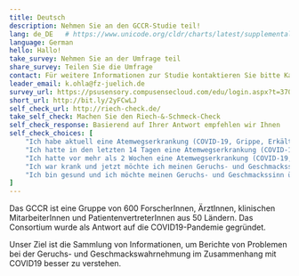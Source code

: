 ```yaml
---
title: Deutsch
description: Nehmen Sie an den GCCR-Studie teil!
lang: de_DE   # https://www.unicode.org/cldr/charts/latest/supplemental/language_territory_information.html
language: German
hello: Hallo!
take_survey: Nehmen Sie an der Umfrage teil
share_survey: Teilen Sie die Umfrage
contact: Für weitere Informationen zur Studie kontaktieren Sie bitte Kathrin Ohla
leader_email: k.ohla@fz-juelich.de
survey_url: https://psusensory.compusensecloud.com/edu/login.aspx?t=370465b8-49ef-4d1b-82cc-164593387d69
short_url: http://bit.ly/2yFCwLJ
self_check_url: http://riech-check.de/
take_self_check: Machen Sie den Riech-&-Schmeck-Check
self_check_response: Basierend auf Ihrer Antwort empfehlen wir Ihnen
self_check_choices: [
    "Ich habe aktuell eine Atemwegserkrankung (COVID-19, Grippe, Erkältung)",
    "Ich hatte in den letzten 14 Tagen eine Atemwegserkrankung (COVID-19, Grippe, Erkältung)",
    "Ich hatte vor mehr als 2 Wochen eine Atemwegserkrankung (COVID-19, Grippe, Erkältung)",
    "Ich war krank und jetzt möchte ich meinen Geruchs- und Geschmackssinn überwachen",
    "Ich bin gesund und ich möchte meinen Geruchs- und Geschmackssinn überwachen"
]
---
```

Das GCCR ist eine Gruppe von 600 ForscherInnen, ÄrztInnen, klinischen MitarbeiterInnen und PatientenvertreterInnen aus 50 Ländern. Das Consortium wurde als Antwort auf die COVID19-Pandemie gegründet. 

Unser Ziel ist die Sammlung von Informationen, um Berichte von Problemen bei der Geruchs- und Geschmackswahrnehmung im Zusammenhang mit COVID19 besser zu verstehen.
